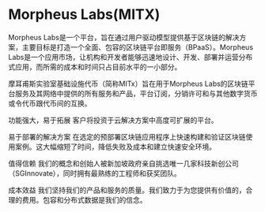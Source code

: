 # Morpheus Labs(MITX)

Morpheus Labs是一个平台，旨在通过用户驱动模型提供基于区块链的解决方案，主要目标是打造一个全面、包容的区块链平台即服务（BPaaS）。Morpheus Labs是一个应用市场，让机构和开发者能够迅速地设计、开发、部署并运营分布式应用，而所需的成本和时间只占目前水平的一小部分。

摩耳甫斯实验室基础设施代币（简称MITx）旨在用于Morpheus Labs的区块链平台服务及其网络中提供的所有服务和产品，平台订阅，分销许可和与其他数字货币或令代币跟代币间的互换。

功能强大，易于拓展
客户将投资于云解决方案中高度可扩展的平台。

易于部署的解决方案
在选定的预部署区块链应用程序上快速构建和验证区块链使用案例。这大幅缩短了时间，降低失败及成本和建立快速安全环境。

值得信赖
我们的概念和创始人被新加坡政府亲自挑选唯一几家科技新创公司（SGInnovate），同时拥有最熟练的工程师和获奖团队。

成本效益
我们坚持我们的产品和服务的质量。我们致力于为您提供有价值的，合理的费用。包容和分布式数据是我们的信念。
